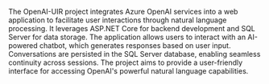 The OpenAI-UIR project integrates Azure OpenAI services into a web application to facilitate user interactions through natural language processing. It leverages ASP.NET Core for backend development and SQL Server for data storage. The application allows users to interact with an AI-powered chatbot, which generates responses based on user input. Conversations are persisted in the SQL Server database, enabling seamless continuity across sessions. The project aims to provide a user-friendly interface for accessing OpenAI's powerful natural language capabilities.
